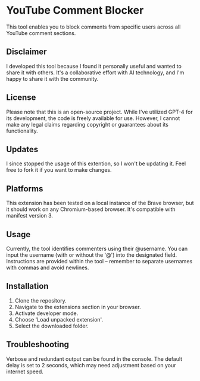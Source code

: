 # YouTube Comment Blocker
This tool enables you to block comments from specific users across all YouTube comment sections.

## Disclaimer
I developed this tool because I found it personally useful and wanted to share it with others. It's a collaborative effort with AI technology, and I'm happy to share it with the community.

## License
Please note that this is an open-source project. While I've utilized GPT-4 for its development, the code is freely available for use. However, I cannot make any legal claims regarding copyright or guarantees about its functionality.

## Updates
I since stopped the usage of this extention, so I won't be updating it. Feel free to fork it if you want to make changes.

## Platforms
This extension has been tested on a local instance of the Brave browser, but it should work on any Chromium-based browser. It's compatible with manifest version 3.

## Usage
Currently, the tool identifies commenters using their @username. You can input the username (with or without the '@') into the designated field. Instructions are provided within the tool – remember to separate usernames with commas and avoid newlines.

## Installation
1. Clone the repository.
2. Navigate to the extensions section in your browser.
3. Activate developer mode.
4. Choose 'Load unpacked extension'.
5. Select the downloaded folder.

## Troubleshooting
Verbose and redundant output can be found in the console.
The default delay is set to 2 seconds, which may need adjustment based on your internet speed.
